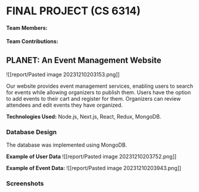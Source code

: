 # FINAL PROJECT (CS 6314)
#### Team Members:

#### Team Contributions:

## PLANET: An Event Management Website

![[report/Pasted image 20231210203153.png]]

Our website provides event management services, enabling users to search for events while allowing organizers to publish them. Users have the option to add events to their cart and register for them. Organizers can review attendees and edit events they have organized.

**Technologies Used:** Node.js, Next.js, React, Redux, MongoDB.

### Database Design
The database was implemented using MongoDB. 

**Example of User Data**
![[report/Pasted image 20231210203752.png]]

**Example of Event Data:**
![[report/Pasted image 20231210203943.png]]
### Screenshots
